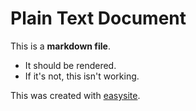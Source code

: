 # Plain Text Document

This is a **markdown file**.

- It should be rendered.
- If it's not, this isn't working.

This was created with [easysite](https://bachmeil.github.io/easysite/).
